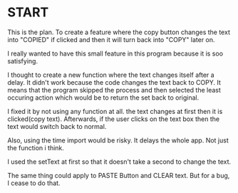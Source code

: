 # START

This is the plan. To create a feature where the copy button changes the text into "COPIED" if clicked and then it will turn back into "COPY" later on.


I really wanted to have this small feature in this program because it is soo satisfying. 

I thought to create a new function where the text changes itself after a delay. It didn't work because the code changes the text back to COPY. It means that the program skipped the process and then selected the least occuring action which would be to return the set back to original.

I fixed it by not using any function at all. the text changes at first then it is clicked(copy text). Afterwards, if the user clicks on the text box then the text would switch back to normal.

Also, using the time import would be risky. It delays the whole app. Not just the function i think.

I used the setText at first so that it doesn't take a second to change the text.



The same thing could apply to PASTE Button and CLEAR text. But for a bug, I cease to do that.